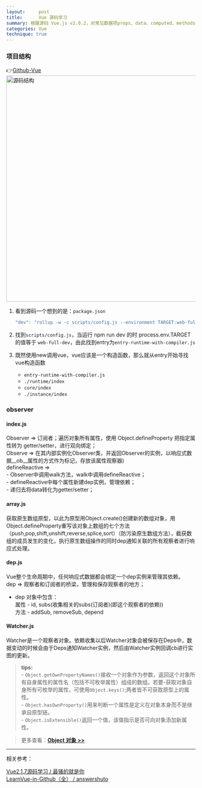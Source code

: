 ```yaml
---
layout:     post
title:      Vue 源码学习
summary: 根据源码 Vue.js v2.0.2，对常见数据项props、data、computed、methods、watch的工作原理进行解析。
categories: Vue
technique: true
---
```


### 项目结构

👉[Github-Vue](https://github.com/vuejs/vue)
<img src="https://raw.githubusercontent.com/Selenamona/Selenamona.github.io/master/assets/images/vue-original.jpg" width="600" title="源码结构"/>


1. 看到源码一个想到的是：`package.json`  
    ```javascript 
    "dev": "rollup -w -c scripts/config.js --environment TARGET:web-full-dev",
    ```   

2. 找到`scripts/config.js`，当运行 npm run dev 的时 process.env.TARGET 的值等于 `web-full-dev`，由此找到entry为`entry-runtime-with-compiler.js`
  
3. 既然使用new调用vue，vue应该是一个构造函数，那么就从entry开始寻找vue构造函数      
    - `entry-runtime-with-compiler.js` 
    - `./runtime/index` 
    - `core/index` 
    - `./instance/index`


### observer

#### index.js 

Observer => 订阅者；遍历对象所有属性，使用 Object.defineProperty 把指定属性转为 getter/setter，进行双向绑定；   
Observe => 在其内部实例化Observer类，并返回Observer的实例，以响应式数据__ob__属性的方式作为标记，存放该属性观察器)    
defineReactive =>   
    - Observer中调用walk方法，walk中调用defineReactive；   
    - defineReactive中每个属性新建dep实例，管理依赖；  
    - 递归去将data转化为getter/setter；   

#### array.js

获取原生数组原型，以此为原型用Object.create()创建新的数组对象，用Object.defineProperty重写该对象上数组的七个方法（push,pop,shift,unshift,reverse,splice,sort）（防污染原生数组方法），截获数组的成员发生的变化，执行原生数组操作的同时dep通知关联的所有观察者进行响应式处理。   

#### dep.js

Vue整个生命周期中，任何响应式数据都会绑定一个dep实例来管理其依赖。                                   
dep => 观察者和订阅者的桥梁，管理和保存观察者的地方；   

- dep 对象中包含：                               
    属性 - id, subs(收集相关的subs(订阅者)(即这个观察者的依赖))                     
    方法 - addSub, removeSub, depend  

#### Watcher.js

Watcher是一个观察者对象。依赖收集以后Watcher对象会被保存在Deps中，数据变动的时候会由于Deps通知Watcher实例，然后由Watcher实例回调cb进行实图的更新。  
  

> **tips:**       
    - `Object.getOwnPropertyNames()`接收一个对象作为参数，返回这个对象所有自身属性的属性名（包括不可枚举属性）组成的数组。若要-获取对象自身所有可枚举的属性，可使用`Object.keys()`;两者皆不可获取原型上的属性。   
    - `Object.hasOwnProperty()`用来判断一个属性是定义在对象本身而不是继承自原型链。   
    - `Object.isExtensible()`返回一个值，该值指示是否可向对象添加新属性。   

> 更多查看：**[Object 对象 >>](https://msdn.microsoft.com/zh-cn/library/dn342818(v=vs.94).aspx)**


******************************

相关参考：

[Vue2.1.7源码学习 / 最骚的就是你](https://www.cnblogs.com/libin-1/p/6845669.html)     
[LearnVue-in-Github（全） / answershuto](https://github.com/answershuto/learnVue)






  
  




